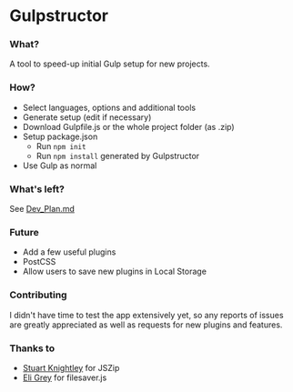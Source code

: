 # Gulpstructor
### What?
A tool to speed-up initial Gulp setup for new projects.

### How?
* Select languages, options and additional tools
* Generate setup (edit if necessary)
* Download Gulpfile.js or the whole project folder (as .zip)
* Setup package.json
    * Run `npm init`
    * Run `npm install` generated by Gulpstructor
* Use Gulp as normal

### What's left?
See [Dev_Plan.md](https://github.com/valenber/gulpstructor/blob/master/Dev_Plan.md)

### Future
* Add a few useful plugins
* PostCSS
* Allow users to save new plugins in Local Storage

### Contributing
I didn't have time to test the app extensively yet, so any reports of issues are greatly appreciated as well as requests for new plugins and features.

### Thanks to
* [Stuart Knightley](https://github.com/Stuk) for JSZip   
* [Eli Grey](https://github.com/eligrey) for filesaver.js
